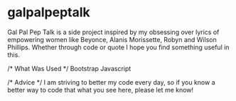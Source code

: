 # galpalpeptalk

Gal Pal Pep Talk is a side project inspired by my obsessing over lyrics of empowering women like Beyonce, Alanis Morissette, Robyn and Wilson Phillips. Whether through code or quote I hope you find something useful in this.

/* What Was Used */
Bootstrap
Javascript

/* Advice */
I am striving to better my code every day, so if you know a better way to code that what you see here, please let me know!
